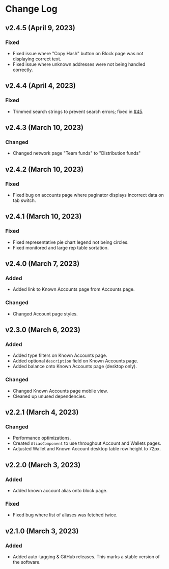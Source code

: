 # Change Log

## v2.4.5 (April 9, 2023)

### Fixed

-  Fixed issue where "Copy Hash" button on Block page was not displaying correct text.
-  Fixed issue where unknown addresses were not being handled correctly.

## v2.4.4 (April 4, 2023)

### Fixed

-  Trimmed search strings to prevent search errors; fixed in [#45](https://github.com/dev-ptera/yellow-spyglass-client/pull/45).

## v2.4.3 (March 10, 2023)

### Changed

-  Changed network page "Team funds" to "Distribution funds"

## v2.4.2 (March 10, 2023)

### Fixed

-  Fixed bug on accounts page where paginator displays incorrect data on tab switch.

## v2.4.1 (March 10, 2023)

### Fixed

-  Fixed representative pie chart legend not being circles. 
-  Fixed monitored and large rep table sortation.

## v2.4.0 (March 7, 2023)

### Added

-  Added link to Known Accounts page from Accounts page.

### Changed

-  Changed Account page styles.

## v2.3.0 (March 6, 2023)

### Added

-  Added type filters on Known Accounts page.
-  Added optional `description` field on Known Accounts page.
-  Added balance onto Known Accounts page (desktop only).

### Changed

-  Changed Known Accounts page mobile view.
-  Cleaned up unused dependencies.

## v2.2.1 (March 4, 2023)

### Changed

-  Performance optimizations.
-  Created `AliasComponent` to use throughout Account and Wallets pages.
-  Adjusted Wallet and Known Account desktop table row height to 72px.

## v2.2.0 (March 3, 2023)

### Added

-  Added known account alias onto block page.

### Fixed

-  Fixed bug where list of aliases was fetched twice.

## v2.1.0 (March 3, 2023)

### Added

-   Added auto-tagging & GitHub releases.  This marks a stable version of the software.
